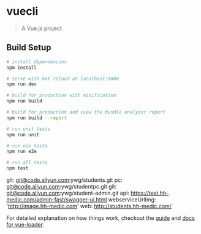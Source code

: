 # vuecli

> A Vue.js project

## Build Setup

``` bash
# install dependencies
npm install

# serve with hot reload at localhost:8080
npm run dev

# build for production with minification
npm run build

# build for production and view the bundle analyzer report
npm run build --report

# run unit tests
npm run unit

# run e2e tests
npm run e2e

# run all tests
npm test
```
git: git@code.aliyun.com:ywg/students.git
pc: git@code.aliyun.com:ywg/studentpc.git
git: git@code.aliyun.com:ywg/student-admin.git
api: https://test.hh-medic.com/admin-fast/swagger-ui.html
webserviceUrlImg: 'http://image.hh-medic.com'
web: http://students.hh-medic.com/

For detailed explanation on how things work, checkout the [guide](http://vuejs-templates.github.io/webpack/) and [docs for vue-loader](http://vuejs.github.io/vue-loader).
